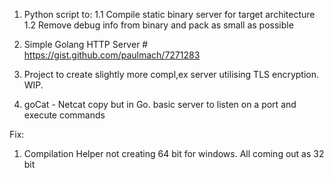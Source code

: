 1. Python script to:
1.1 Compile static binary server for target architecture
1.2 Remove debug info from binary and pack as small as possible

2. Simple Golang HTTP Server # https://gist.github.com/paulmach/7271283

3. Project to create slightly more compl,ex server utilising TLS encryption. WIP.

4. goCat - Netcat copy but in Go. basic server to listen on a port and execute commands

Fix:

1. Compilation Helper not creating 64 bit for windows. All coming out as 32 bit

